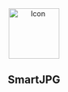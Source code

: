<div align="center">
  <img
    src="SmartJPG.png"
    alt="Icon"
    width="100"
    height="100"
  />
  <h2>
    SmartJPG
  </h2>
</div>
